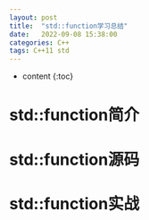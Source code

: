 ```yaml
---
layout: post
title:  "std::function学习总结"
date:   2022-09-08 15:38:00
categories: C++
tags: C++11 std
---
```


* content
{:toc}
# std::function简介
# std::function源码
# std::function实战
